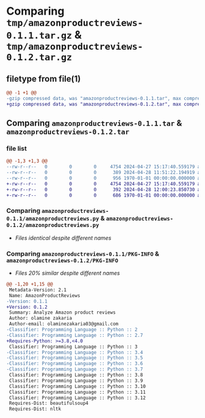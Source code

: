 # Comparing `tmp/amazonproductreviews-0.1.1.tar.gz` & `tmp/amazonproductreviews-0.1.2.tar.gz`

## filetype from file(1)

```diff
@@ -1 +1 @@
-gzip compressed data, was "amazonproductreviews-0.1.1.tar", max compression
+gzip compressed data, was "amazonproductreviews-0.1.2.tar", max compression
```

## Comparing `amazonproductreviews-0.1.1.tar` & `amazonproductreviews-0.1.2.tar`

### file list

```diff
@@ -1,3 +1,3 @@
--rw-r--r--   0        0        0     4754 2024-04-27 15:17:40.559179 amazonproductreviews-0.1.1/amazonproductreviews.py
--rw-r--r--   0        0        0      389 2024-04-28 11:51:22.194919 amazonproductreviews-0.1.1/pyproject.toml
--rw-r--r--   0        0        0      956 1970-01-01 00:00:00.000000 amazonproductreviews-0.1.1/PKG-INFO
+-rw-r--r--   0        0        0     4754 2024-04-27 15:17:40.559179 amazonproductreviews-0.1.2/amazonproductreviews.py
+-rw-r--r--   0        0        0      392 2024-04-28 12:00:23.850730 amazonproductreviews-0.1.2/pyproject.toml
+-rw-r--r--   0        0        0      686 1970-01-01 00:00:00.000000 amazonproductreviews-0.1.2/PKG-INFO
```

### Comparing `amazonproductreviews-0.1.1/amazonproductreviews.py` & `amazonproductreviews-0.1.2/amazonproductreviews.py`

 * *Files identical despite different names*

### Comparing `amazonproductreviews-0.1.1/PKG-INFO` & `amazonproductreviews-0.1.2/PKG-INFO`

 * *Files 20% similar despite different names*

```diff
@@ -1,20 +1,15 @@
 Metadata-Version: 2.1
 Name: AmazonProductReviews
-Version: 0.1.1
+Version: 0.1.2
 Summary: Analyze Amazon product reviews
 Author: olamine zakaria
 Author-email: olaminezakaria03@gmail.com
-Classifier: Programming Language :: Python :: 2
-Classifier: Programming Language :: Python :: 2.7
+Requires-Python: >=3.8,<4.0
 Classifier: Programming Language :: Python :: 3
-Classifier: Programming Language :: Python :: 3.4
-Classifier: Programming Language :: Python :: 3.5
-Classifier: Programming Language :: Python :: 3.6
-Classifier: Programming Language :: Python :: 3.7
 Classifier: Programming Language :: Python :: 3.8
 Classifier: Programming Language :: Python :: 3.9
 Classifier: Programming Language :: Python :: 3.10
 Classifier: Programming Language :: Python :: 3.11
 Classifier: Programming Language :: Python :: 3.12
 Requires-Dist: beautifulsoup4
 Requires-Dist: nltk
```

